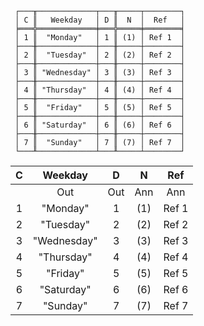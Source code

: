 ```text
 ┌───╥─────────────┬───╥─────┬────────┐
 │ C ║   Weekday   │ D ║  N  │  Ref   │
 ╞═══╬═════════════╪═══╬═════╪════════╡
 │ 1 ║  "Monday"   │ 1 ║ (1) │ Ref 1  │
 ├───╫─────────────┼───╫─────┼────────┤
 │ 2 ║  "Tuesday"  │ 2 ║ (2) │ Ref 2  │
 ├───╫─────────────┼───╫─────┼────────┤
 │ 3 ║ "Wednesday" │ 3 ║ (3) │ Ref 3  │
 ├───╫─────────────┼───╫─────┼────────┤
 │ 4 ║ "Thursday"  │ 4 ║ (4) │ Ref 4  │
 ├───╫─────────────┼───╫─────┼────────┤
 │ 5 ║  "Friday"   │ 5 ║ (5) │ Ref 5  │
 ├───╫─────────────┼───╫─────┼────────┤
 │ 6 ║ "Saturday"  │ 6 ║ (6) │ Ref 6  │
 ├───╫─────────────┼───╫─────┼────────┤
 │ 7 ║  "Sunday"   │ 7 ║ (7) │ Ref 7  │
 └───╨─────────────┴───╨─────┴────────┘
```

| C |   Weekday   |  D  |  N  |  Ref  |
|:-:|:-----------:|:---:|:---:|:-----:|
|   |     Out     | Out | Ann |  Ann  |
| 1 |  "Monday"   |  1  | (1) | Ref 1 |
| 2 |  "Tuesday"  |  2  | (2) | Ref 2 |
| 3 | "Wednesday" |  3  | (3) | Ref 3 |
| 4 | "Thursday"  |  4  | (4) | Ref 4 |
| 5 |  "Friday"   |  5  | (5) | Ref 5 |
| 6 | "Saturday"  |  6  | (6) | Ref 6 |
| 7 |  "Sunday"   |  7  | (7) | Ref 7 |
